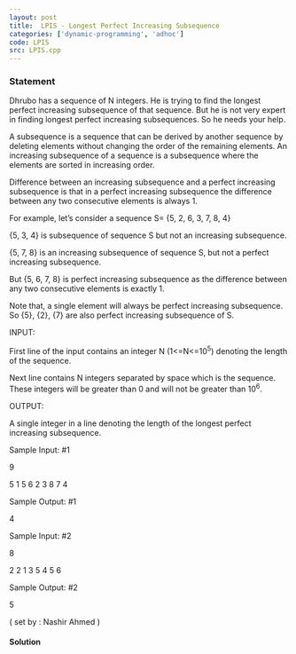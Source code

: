 ```yaml
---
layout: post
title:  LPIS - Longest Perfect Increasing Subsequence 
categories: ['dynamic-programming', 'adhoc']
code: LPIS
src: LPIS.cpp
---
```


### **Statement**

Dhrubo has a sequence of N integers. He is trying to find the longest perfect
increasing subsequence of that sequence. But he is not very expert in finding
longest perfect increasing subsequences. So he needs your help.

A subsequence is a sequence that can be derived by another sequence by
deleting elements without changing the order of the remaining elements. An
increasing subsequence of a sequence is a subsequence where the elements are
sorted in increasing order.

Difference between an increasing subsequence and a perfect increasing
subsequence is that in a perfect increasing subsequence the difference between
any two consecutive elements is always 1.

For example, let’s consider a sequence S= {5, 2, 6, 3, 7, 8, 4}

{5, 3, 4} is subsequence of sequence S but not an increasing subsequence.

{5, 7, 8} is an increasing subsequence of sequence S, but not a perfect
increasing subsequence.

But {5, 6, 7, 8} is perfect increasing subsequence as the difference between
any two consecutive elements is exactly 1.

Note that, a single element will always be perfect increasing subsequence. So
{5}, {2}, {7} are also perfect increasing subsequence of S.

INPUT:

First line of the input contains an integer N (1<=N<=10<sup>5</sup>)
denoting the length of the sequence.

Next line contains N integers separated by space which is the sequence. These
integers will be greater than 0 and will not be greater than
10<sup>6</sup>.

OUTPUT:

A single integer in a line denoting the length of the longest perfect
increasing subsequence.

Sample Input: #1

9

5 1 5 6 2 3 8 7 4

Sample Output: #1

4

Sample Input: #2

8

2 2 1 3 5 4 5 6

Sample Output: #2

5

( set by : Nashir Ahmed )



#### **Solution**



